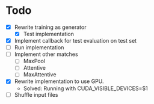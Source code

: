 # Todo

- [x] Rewrite training as generator
  - [x] Test implementation
- [x] Implement callback for test evaluation on test set
- [ ] Run implementation
- [ ] Implement other matches
  - [ ] MaxPool
  - [ ] Attentive
  - [ ] MaxAttentive
- [x] Rewrite implementation to use GPU.
  - Solved: Running with CUDA_VISIBLE_DEVICES=$1
- [ ] Shuffle input files
